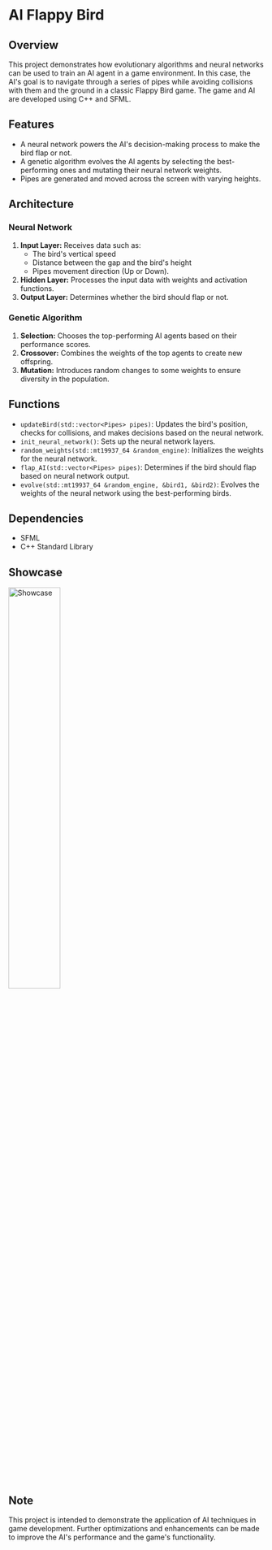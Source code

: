 # AI Flappy Bird
## Overview
This project demonstrates how evolutionary algorithms and neural networks can be used to train an AI agent in a game environment. In this case, the AI's goal is to navigate through a series of pipes while avoiding collisions with them and the ground in a classic Flappy Bird game. The game and AI are developed using C++ and SFML.

## Features
* A neural network powers the AI's decision-making process to make the bird flap or not.
* A genetic algorithm evolves the AI agents by selecting the best-performing ones and mutating their neural network weights.
* Pipes are generated and moved across the screen with varying heights.

## Architecture
### Neural Network
1. **Input Layer:**
   Receives data such as:
   - The bird's vertical speed
   - Distance between the gap and the bird's height
   - Pipes movement direction (Up or Down).
2. **Hidden Layer:** Processes the input data with weights and activation functions.
3. **Output Layer:** Determines whether the bird should flap or not.

### Genetic Algorithm
1. **Selection:** Chooses the top-performing AI agents based on their performance scores.
2. **Crossover:** Combines the weights of the top agents to create new offspring.
3. **Mutation:** Introduces random changes to some weights to ensure diversity in the population.

## Functions
- `updateBird(std::vector<Pipes> pipes)`: Updates the bird's position, checks for collisions, and makes decisions based on the neural network.
- `init_neural_network()`: Sets up the neural network layers.
- `random_weights(std::mt19937_64 &random_engine)`: Initializes the weights for the neural network.
- `flap_AI(std::vector<Pipes> pipes)`: Determines if the bird should flap based on neural network output.
- `evolve(std::mt19937_64 &random_engine, &bird1, &bird2)`: Evolves the weights of the neural network using the best-performing birds.

## Dependencies
- SFML
- C++ Standard Library

## Showcase
<img src="https://github.com/21zasker/AI-Flappy-Bird/blob/main/Showcase/AI%20Flappy%20Bird%20GIF.gif" width="45%" alt="Showcase">

## Note
This project is intended to demonstrate the application of AI techniques in game development. Further optimizations and enhancements can be made to improve the AI's performance and the game's functionality.

